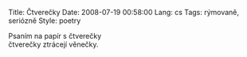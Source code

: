 Title: Čtverečky
Date: 2008-07-19 00:58:00
Lang: cs
Tags: rýmovaně, seriózně
Style: poetry

Psaním na papír s čtverečky<br>
čtverečky ztrácejí věnečky.
